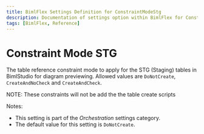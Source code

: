 ```yaml
---
title: BimlFlex Settings Definition for ConstraintModeStg
description: Documentation of settings option within BimlFlex for ConstraintModeStg
tags: [BimlFlex, Reference]
---
```


# Constraint Mode STG

The table reference constraint mode to apply for the STG (Staging) tables in BimlStudio for diagram previewing. Allowed values are `DoNotCreate`, `CreateAndNoCheck` and `CreateAndCheck`.

NOTE: These constraints will not be add the the table create scripts

Notes:

* This setting is part of the *Orchestration* settings category.
* The default value for this setting is `DoNotCreate`.
